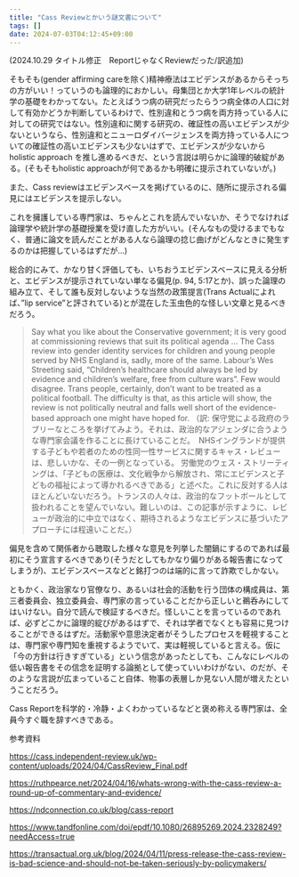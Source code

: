 ```yaml
---
title: "Cass Reviewとかいう謎文書について"
tags: []
date: 2024-07-03T04:12:45+09:00
---
```


(2024.10.29 タイトル修正　ReportじゃなくReviewだった/訳追加)

そもそも(gender affirming careを除く)精神療法はエビデンスがあるからそっちの方がいい！っていうのも論理的におかしい。母集団とか大学1年レベルの統計学の基礎をわかってない。たとえばうつ病の研究だったらうつ病全体の人口に対して有効かどうか判断しているわけで、性別違和とうつ病を両方持っている人に対しての研究ではない。性別違和に関する研究の、確証性の高いエビデンスが少ないというなら、性別違和とニューロダイバージェンスを両方持っている人についての確証性の高いエビデンスも少ないはずで、エビデンスが少ないからholistic approach を推し進めるべきだ、という言説は明らかに論理的破綻がある。(そもそもholistic approachが何であるかも明確に提示されていないが。)

また、Cass reviewはエビデンスベースを掲げているのに、随所に提示される偏見にはエビデンスを提示しない。

これを擁護している専門家は、ちゃんとこれを読んでいないか、そうでなければ論理学や統計学の基礎授業を受け直した方がいい。(そんなもの受けるまでもなく、普通に論文を読んだことがある人なら論理の捻じ曲げがどんなときに発生するのかは把握しているはずだが…)

総合的にみて、かなり甘く評価しても、いちおうエビデンスベースに見える分析と、エビデンスが提示されていない単なる偏見(p. 94, 5:17とか)、誤った論理の組み立て、そして誰も反対しないような当然の政策提言(Trans Actualによれば、”lip service”と評されている)とが混在した玉虫色的な怪しい文章と見るべきだろう。

> Say what you like about the Conservative government; it is very good at commissioning reviews that suit its political agenda … The Cass review into gender identity services for children and young people served by NHS England is, sadly, more of the same.
> Labour’s Wes Streeting said, “Children’s healthcare should always be led by evidence and children’s welfare, free from culture wars”. Few would disagree. Trans people, certainly, don’t want to be treated as a political football. The difficulty is that, as this article will show, the review is not politically neutral and falls well short of the evidence-based approach one might have hoped for.
> （訳: 保守党による政府のラブリーなところを挙げてみよう。それは、政治的なアジェンダに合うような専門家会議を作ることに長けていることだ。　NHSイングランドが提供する子どもや若者のための性同一性サービスに関するキャス・レビューは、悲しいかな、その一例となっている。
> 労働党のウェス・ストリーティングは、「子どもの医療は、文化戦争から解放され、常にエビデンスと子どもの福祉によって導かれるべきである」と述べた。これに反対する人はほとんどいないだろう。トランスの人々は、政治的なフットボールとして扱われることを望んでいない。難しいのは、この記事が示すように、レビューが政治的に中立ではなく、期待されるようなエビデンスに基づいたアプローチには程遠いことだ。）

偏見を含めて関係者から聴取した様々な意見を列挙した闇鍋にするのであれば最初にそう宣言するべきであり(そうだとしてもかなり偏りがある報告書になってしまうが)、エビデンスベースなどと銘打つのは端的に言って詐欺でしかない。

ともかく、政治家なり官僚なり、あるいは社会的活動を行う団体の構成員は、第三者委員会、独立委員会、専門家の言っていることだから正しいと鵜呑みにしてはいけない。自分で読んで検証するべきだ。怪しいことを言っているのであれば、必ずどこかに論理的綻びがあるはずで、それは学者でなくとも容易に見つけることができるはずだ。活動家や意思決定者がそうしたプロセスを軽視することは、専門家や専門知を重視するようでいて、実は軽視していると言える。仮に「今の方針は行きすぎている」という信念があったとしても、こんなにレベルの低い報告書をその信念を証明する論拠として使っていいわけがない、のだが、そのような言説が広まっていること自体、物事の表層しか見ない人間が増えたということだろう。

Cass Reportを科学的・冷静・よくわかっているなどと褒め称える専門家は、全員今すぐ職を辞すべきである。

参考資料

https://cass.independent-review.uk/wp-content/uploads/2024/04/CassReview_Final.pdf

https://ruthpearce.net/2024/04/16/whats-wrong-with-the-cass-review-a-round-up-of-commentary-and-evidence/

https://ndconnection.co.uk/blog/cass-report

https://www.tandfonline.com/doi/epdf/10.1080/26895269.2024.2328249?needAccess=true

https://transactual.org.uk/blog/2024/04/11/press-release-the-cass-review-is-bad-science-and-should-not-be-taken-seriously-by-policymakers/
